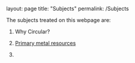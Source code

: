layout: page
title: "Subjects"
permalink: /Subjects

The subjects treated on this webpage are:

 1. Why Circular?
 
 2. [Primary metal resources](https://njeapp2.github.io/RWE-Track/2_Page)

 4. 
    


